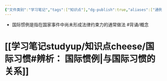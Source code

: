 ```yaml
---
{"文件类别":"学习笔记","tags":["知识点"],"dg-publish":true,"aliases":["通例","常例"],"permalink":"/学习笔记studyup/知识点cheese/国际惯例/","dgPassFrontmatter":true,"created":"2024-09-24T10:00:03.971+08:00","updated":"2024-09-24T10:03:19.668+08:00"}
---
```


- 国际惯例是指在国家事件中尚未形成法律约束力的通常做法 #背诵/概念 
# [[学习笔记studyup/知识点cheese/国际习惯#辨析： 国际惯例\|与国际习惯的关系]]
